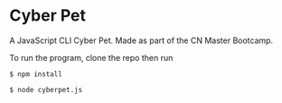 # Cyber Pet

A JavaScript CLI Cyber Pet. Made as part of the CN Master Bootcamp.

To run the program, clone the repo then run

`$ npm install`

`$ node cyberpet.js`
